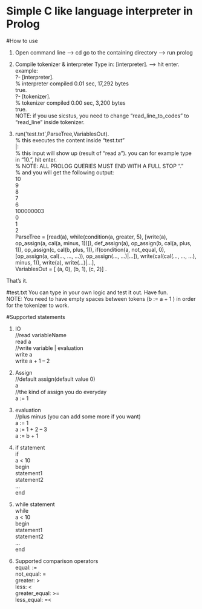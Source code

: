 Simple C like language interpreter in Prolog
============================================

#How to use
1. Open command line —> cd go to the containing directory —> run prolog

2. Compile tokenizer & interpreter
Type in: [interpreter]. —> hit enter.  
example:  
?- [interpreter].  
% interpreter compiled 0.01 sec, 17,292 bytes  
true.  
?- [tokenizer].  
% tokenizer compiled 0.00 sec, 3,200 bytes  
true.  
NOTE: if you use sicstus, you need to change “read_line_to_codes” to “read_line” inside tokenizer.  

3. run('test.txt',ParseTree,VariablesOut).  
% this executes the content inside “test.txt”  
|:  
% this input will show up (result of “read a”). you can for example type in “10.”, hit enter.  
% NOTE: ALL PROLOG QUERIES MUST END WITH A FULL STOP “.”  
% and you will get the following output:  
10  
9  
8  
7  
6  
100000003  
0  
1  
2  
ParseTree = [read(a), while(condition(a, greater, 5), [write(a), op_assign(a, cal(a, minus, 1))]), def_assign(a), op_assign(b, cal(a, plus, 1)), op_assign(c, cal(b, plus, 1)), if(condition(a, not_equal, 0), [op_assign(a, cal(..., ..., ...)), op_assign(..., ...)|...]), write(cal(cal(..., ..., ...), minus, 1)), write(a), write(...)|...],  
VariablesOut = [ (a, 0), (b, 1), (c, 2)] .  

That’s it.  

#test.txt
You can type in your own logic and test it out. Have fun.  
NOTE: You need to have empty spaces between tokens (b := a + 1 ) in order for the tokenizer to work.  

#Supported statements

1. IO  
//read variableName  
read a  
//write variable | evaluation  
write a  
write a + 1 – 2  

2. Assign  
//default assign(default value 0)  
a  
//the kind of assign you do everyday  
a := 1  

3. evaluation  
//plus minus (you can add some more if you want)  
a := 1  
a := 1 + 2 – 3  
a := b + 1  

4. if statement  
if  
a < 10  
begin  
statement1  
statement2  
...  
end  


5. while statement  
while  
a < 10  
begin  
statement1  
statement2  
...  
end  

6. Supported comparison operators  
equal: :=  
not_equal: \=  
greater: >  
less: <  
greater_equal: >=  
less_equal: =<  
